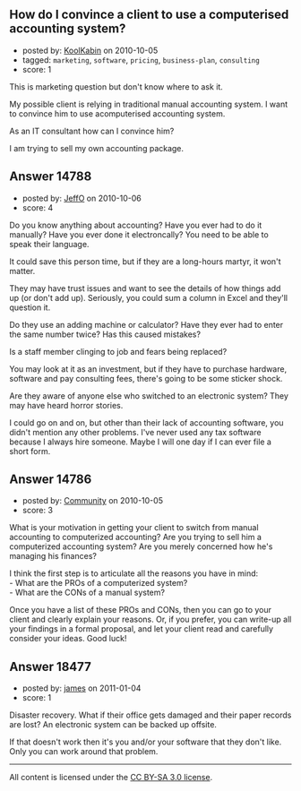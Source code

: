 ## How do I convince a client to use a computerised accounting system?

- posted by: [KoolKabin](https://stackexchange.com/users/-1/4669-koolkabin) on 2010-10-05
- tagged: `marketing`, `software`, `pricing`, `business-plan`, `consulting`
- score: 1

This is marketing question but don't know where to ask it.

My possible client is relying in traditional manual accounting system. I want to convince him to use acomputerised accounting system.

As an IT consultant how can I convince him?

I am trying to sell my own accounting package.


## Answer 14788

- posted by: [JeffO](https://stackexchange.com/users/-1/1796-jeffo) on 2010-10-06
- score: 4

Do you know anything about accounting? Have you ever had to do it manually? Have you ever done it electroncally? You need to be able to speak their language.

It could save this person time, but if they are a long-hours martyr, it won't matter.

They may have trust issues and want to see the details of how things add up (or don't add up). Seriously, you could sum a column in Excel and they'll question it.

Do they use an adding machine or calculator? Have they ever had to enter the same number twice? Has this caused mistakes?

Is a staff member clinging to job and fears being replaced?

You may look at it as an investment, but if they have to purchase hardware, software and pay consulting fees, there's going to be some sticker shock.

Are they aware of anyone else who switched to an electronic system? They may have heard horror stories.

I could go on and on, but other than their lack of accounting software, you didn't mention any other problems. I've never used any tax software because I always hire someone. Maybe I will one day if I can ever file a short form.




## Answer 14786

- posted by: [Community](https://stackexchange.com/users/-1/-1-community) on 2010-10-05
- score: 3

What is your motivation in getting your client to switch from manual accounting to computerized accounting? Are you trying to sell him a computerized accounting system? Are you merely concerned how he's managing his finances?

I think the first step is to articulate all the reasons you have in mind:
<br> - What are the PROs of a computerized system?
<br> - What are the CONs of a manual system?

Once you have a list of these PROs and CONs, then you can go to your client and clearly explain your reasons. Or, if you prefer, you can write-up all your findings in a formal proposal, and let your client read and carefully consider your ideas. Good luck!



## Answer 18477

- posted by: [james](https://stackexchange.com/users/-1/5800-james) on 2011-01-04
- score: 1

Disaster recovery. What if their office gets damaged and their paper records are lost? An electronic system can be backed up offsite. 

If that doesn't work then it's you and/or your software that they don't like. Only you can work around that problem.



---

All content is licensed under the [CC BY-SA 3.0 license](https://creativecommons.org/licenses/by-sa/3.0/).
